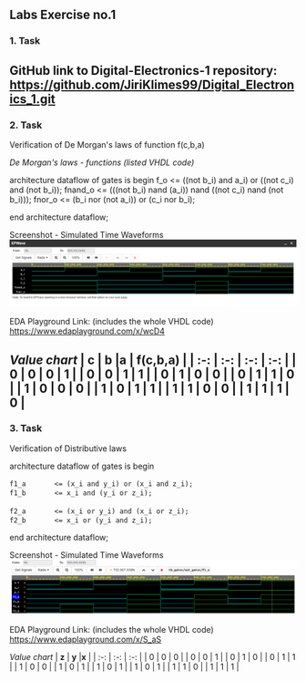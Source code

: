 ## Labs Exercise no.1


### 1. Task
GitHub link to Digital-Electronics-1 repository:
https://github.com/JiriKlimes99/Digital_Electronics_1.git
--------------------------------------

### 2. Task
Verification of De Morgan's laws of function f(c,b,a)

_De Morgan's laws - functions (listed VHDL code)_


architecture dataflow of gates is
begin
    f_o       <= ((not b_i) and a_i) or ((not c_i) and (not b_i));
    fnand_o   <= (((not b_i) nand (a_i)) nand ((not c_i) nand (not b_i)));
    fnor_o    <= (b_i nor (not a_i)) or (c_i nor b_i);

end architecture dataflow;


Screenshot - Simulated Time Waveforms
![Alt text](https://github.com/JiriKlimes99/Digital_Electronics_1/blob/main/Labs/01-gates/Time%20Waveforms%20Screenshot.PNG?raw=true "Optional Title")


EDA Playground Link:
(includes the whole VHDL code)
https://www.edaplayground.com/x/wcD4


_Value chart_
| **c** | **b** |**a** | **f(c,b,a)** |
| :-: | :-: | :-: | :-: |
| 0 | 0 | 0 | 1 |
| 0 | 0 | 1 | 1 |
| 0 | 1 | 0 | 0 |
| 0 | 1 | 1 | 0 |
| 1 | 0 | 0 | 0 |
| 1 | 0 | 1 | 1 |
| 1 | 1 | 0 | 0 |
| 1 | 1 | 1 | 0 |
--------------------------------------

### 3. Task
Verification of Distributive laws


architecture dataflow of gates is
begin
    
    f1_a       <= (x_i and y_i) or (x_i and z_i);
    f1_b       <= x_i and (y_i or z_i);
       
    f2_a       <= (x_i or y_i) and (x_i or z_i);
    f2_b       <= x_i or (y_i and z_i);

end architecture dataflow;


Screenshot - Simulated Time Waveforms
![Alt text](https://github.com/JiriKlimes99/Digital_Electronics_1/blob/main/Labs/01-gates/Task%203%20-%20Time%20Waveforms%20Screenshot%20.PNG?raw=true "Optional Title")


EDA Playground Link:
(includes the whole VHDL code)
https://www.edaplayground.com/x/S_aS


_Value chart_
| **z** | **y** |**x** |
| :-: | :-: | :-: |
| 0 | 0 | 0 |
| 0 | 0 | 1 |
| 0 | 1 | 0 |
| 0 | 1 | 1 |
| 1 | 0 | 0 |
| 1 | 0 | 1 |
| 1 | 0 | 1 |
| 1 | 0 | 1 |
| 1 | 1 | 0 | 
| 1 | 1 | 1 |
